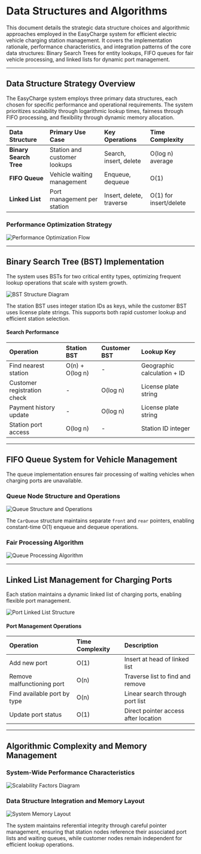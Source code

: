 # Data Structures and Algorithms

This document details the strategic data structure choices and algorithmic approaches employed in the EasyCharge system for efficient electric vehicle charging station management. It covers the implementation rationale, performance characteristics, and integration patterns of the core data structures: Binary Search Trees for entity lookups, FIFO queues for fair vehicle processing, and linked lists for dynamic port management.

---

## Data Structure Strategy Overview
The EasyCharge system employs three primary data structures, each chosen for specific performance and operational requirements. The system prioritizes scalability through logarithmic lookup times, fairness through FIFO processing, and flexibility through dynamic memory allocation.

| Data Structure | Primary Use Case | Key Operations | Time Complexity |
| :--- | :--- | :--- | :--- |
| **Binary Search Tree** | Station and customer lookups | Search, insert, delete | O(log n) average |
| **FIFO Queue** | Vehicle waiting management | Enqueue, dequeue | O(1) |
| **Linked List** | Port management per station | Insert, delete, traverse | O(1) for insert/delete |

### Performance Optimization Strategy
![Performance Optimization Flow](Architecture%20Documentation/Data%20Structures%20and%20Algorithms/performance-optimization-flow.png)

---

## Binary Search Tree (BST) Implementation
The system uses BSTs for two critical entity types, optimizing frequent lookup operations that scale with system growth.

![BST Structure Diagram](Architecture%20Documentation/Data%20Structures%20and%20Algorithms/bst-structure-diagram.png)

The station BST uses integer station IDs as keys, while the customer BST uses license plate strings. This supports both rapid customer lookup and efficient station selection.

#### Search Performance
| Operation | Station BST | Customer BST | Lookup Key |
| :--- | :--- | :--- | :--- |
| Find nearest station | O(n) + O(log n) | - | Geographic calculation + ID |
| Customer registration check| - | O(log n) | License plate string |
| Payment history update | - | O(log n) | License plate string |
| Station port access | O(log n) | - | Station ID integer |

---

## FIFO Queue System for Vehicle Management
The queue implementation ensures fair processing of waiting vehicles when charging ports are unavailable.

### Queue Node Structure and Operations
![Queue Structure and Operations](Architecture%20Documentation/Data%20Structures%20and%20Algorithms/queue-structure-and-operations.png)

The `CarQueue` structure maintains separate `front` and `rear` pointers, enabling constant-time O(1) enqueue and dequeue operations.

### Fair Processing Algorithm
![Queue Processing Algorithm](Architecture%20Documentation/Data%20Structures%20and%20Algorithms/queue-processing-algorithm.png)

---

## Linked List Management for Charging Ports
Each station maintains a dynamic linked list of charging ports, enabling flexible port management.

![Port Linked List Structure](Architecture%20Documentation/Data%20Structures%20and%20Algorithms/port-linked-list-structure.png)

#### Port Management Operations
| Operation | Time Complexity | Description |
| :--- | :--- | :--- |
| Add new port | O(1) | Insert at head of linked list |
| Remove malfunctioning port | O(n) | Traverse list to find and remove |
| Find available port by type | O(n) | Linear search through port list |
| Update port status | O(1) | Direct pointer access after location |

---

## Algorithmic Complexity and Memory Management

### System-Wide Performance Characteristics
![Scalability Factors Diagram](Architecture%20Documentation/Data%20Structures%20and%20Algorithms/scalability-factors-diagram.png)

### Data Structure Integration and Memory Layout
![System Memory Layout](Architecture%20Documentation/Data%20Structures%20and%20Algorithms/system-memory-layout.png)

The system maintains referential integrity through careful pointer management, ensuring that station nodes reference their associated port lists and waiting queues, while customer nodes remain independent for efficient lookup operations.